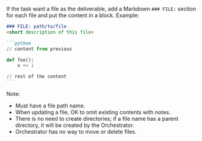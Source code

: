 If the task want a file as the deliverable, add a Markdown `### FILE:` section for each file and put the content
in a block. Example:

````markdown
### FILE: path/to/file
<short description of this file>

```python
// content from previous

def foo():
    x += 1 

// rest of the content
```
````

Note:
* Must have a file path name.
* When updating a file, OK to omit existing contents with notes.
* There is no need to create directories; if a file name has a parent directory, it will be created by the Orchestrator.
* Orchestrator has no way to move or delete files.
